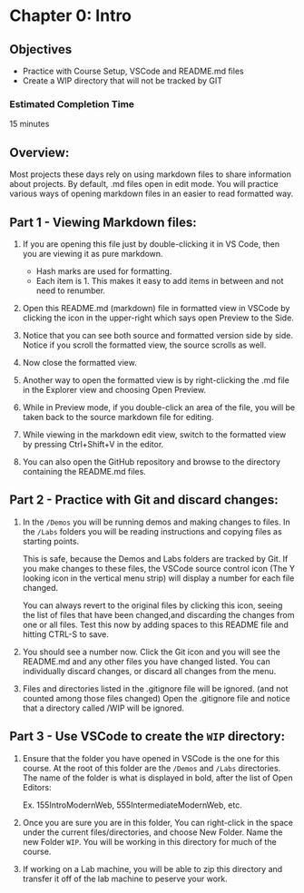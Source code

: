 # Chapter 0: Intro
## Objectives
* Practice with Course Setup, VSCode and README.md files
* Create a WIP directory that will not be tracked by GIT

### Estimated Completion Time 
15 minutes

## Overview:
Most projects these days rely on using markdown files to share information about projects. By default, .md files open in edit mode. You will practice various ways of opening markdown files in an easier to read formatted way. 

## Part 1 - Viewing Markdown files:
1. If you are opening this file just by double-clicking it in VS Code, then you are viewing it as pure markdown.
    * Hash marks are used for formatting.
    * Each item is 1. This makes it easy to add items in between and not need to renumber.

1. Open this README.md (markdown) file in formatted view in VSCode by clicking the icon in the upper-right which says open Preview to the Side.   

1. Notice that you can see both source and formatted version side by side. Notice if you scroll the formatted view, the source scrolls as well. 

1. Now close the formatted view.

1. Another way to open the formatted view is by right-clicking the .md file in the Explorer view and choosing Open Preview. 

 1. While in Preview mode, if you double-click an area of the file, you will be taken back to the source markdown file for editing. 

1. While viewing in the markdown edit view, switch to the formatted view by pressing Ctrl+Shift+V in the editor. 

1. You can also open the GitHub repository and browse to the directory containing the README.md files.

## Part 2 - Practice with Git and discard changes:

1. In the `/Demos` you will be running demos and making changes to files. In the `/Labs` folders you will be reading instructions and copying files as starting points. 

    This is safe, because the Demos and Labs folders are tracked by Git. If you make changes to these files, the VSCode source control icon (The Y looking icon in the vertical menu strip) will display a number for each file changed. 
    
    You can always revert to the original files by clicking this icon, seeing the list of files that have been changed,and discarding the changes from one or all files. Test this now by adding spaces to this README file and hitting CTRL-S to save.   

1. You should see a number now. Click the Git icon and you will see the README.md and any other files you have changed listed. You can individually discard changes, or discard all changes from the menu.

1. Files and directories listed in the .gitignore file will be ignored. (and not counted among those files changed) Open the .gitignore file and notice that a directory called /WIP will be ignored. 

## Part 3 - Use VSCode to create the `WIP` directory:

1. Ensure that the folder you have opened in VSCode is the one for this course. At the root of this folder are the `/Demos` and `/Labs` directories. The name of the folder is what is displayed in bold,  after the list of Open Editors:

    Ex. 155IntroModernWeb, 555IntermediateModernWeb, etc.
    
1. Once you are sure you are in this folder, You can right-click in the space under the current files/directories, and choose New Folder. Name the new Folder `WIP`. You will be working in this directory for much of the course. 

1. If working on a Lab machine, you will be able to zip this directory and transfer it off of the lab machine to peserve your work.


